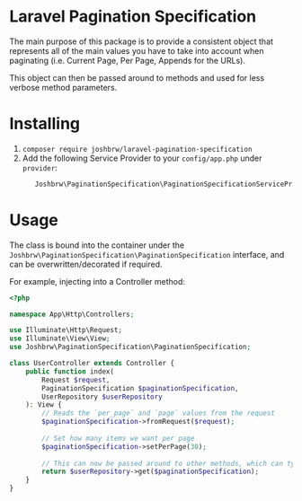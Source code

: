 # Laravel Pagination Specification

The main purpose of this package is to provide a consistent object that represents all of the main values you have to take into account when paginating (i.e. Current Page, Per Page, Appends for the URLs).

This object can then be passed around to methods and used for less verbose method parameters.

# Installing

1. `composer require joshbrw/laravel-pagination-specification`
2. Add the following Service Provider to your `config/app.php` under `provider`:
    ```php
       Joshbrw\PaginationSpecification\PaginationSpecificationServiceProvider::class
    ```

# Usage

The class is bound into the container under the `Joshbrw\PaginationSpecification\PaginationSpecification` interface, and can be overwritten/decorated if required.

For example, injecting into a Controller method:

```php
<?php

namespace App\Http\Controllers;

use Illuminate\Http\Request;
use Illuminate\View\View;
use Joshbrw\PaginationSpecification\PaginationSpecification;

class UserController extends Controller {
    public function index(
        Request $request,
        PaginationSpecification $paginationSpecification,
        UserRepository $userRepository
    ): View {
        // Reads the `per_page` and `page` values from the request
        $paginationSpecification->fromRequest($request);
        
        // Set how many items we want per page
        $paginationSpecification->setPerPage(30);
        
        // This can now be passed around to other methods, which can typehint it as a dependency
        return $userRepository->get($paginationSpecification);
    }
}
```
